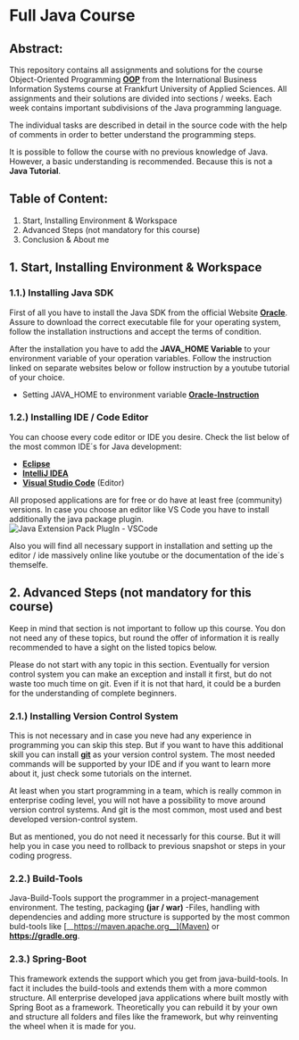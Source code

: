 # Full Java Course

## Abstract:
This repository contains all assignments and solutions for the course Object-Oriented Programming [__OOP__](https://www.educative.io/blog/object-oriented-programming) from the International Business Information Systems course at Frankfurt University of Applied Sciences. All assignments and their solutions are divided into sections / weeks. Each week contains important subdivisions of the Java programming language. 

The individual tasks are described in detail in the source code with the help of comments in order to better understand the programming steps.

It is possible to follow the course with no previous knowledge of Java. However, a basic understanding is recommended. Because this is not a __Java Tutorial__.
## Table of Content:
1. Start, Installing Environment & Workspace
2. Advanced Steps (not mandatory for this course)
3. Conclusion & About me
## 1. Start, Installing Environment & Workspace
### 1.1.) Installing Java SDK
First of all you have to install the Java SDK from the official Website [__Oracle__](https://www.oracle.com/java/technologies/downloads/). Assure to download the correct executable file for your operating system, follow the installation instructions and accept the terms of condition. 

After the installation you have to add the __JAVA_HOME Variable__ to your environment variable of your operation variables. Follow the instruction linked on separate websites below or follow instruction by a youtube tutorial of your choice.

- Setting JAVA_HOME to environment variable [__Oracle-Instruction__](https://docs.oracle.com/cd/E19182-01/821-0917/inst_jdk_javahome_t/index.html) 
### 1.2.) Installing IDE / Code Editor
You can choose every code editor or IDE you desire. Check the list below of the most common IDE´s for Java development:
- [__Eclipse__](https://www.eclipse.org/downloads/)
- [__IntelliJ IDEA__](https://www.jetbrains.com/idea/)
- [__Visual Studio Code__](https://code.visualstudio.com) (Editor)

All proposed applications are for free or do have at least free (community) versions. In case you choose an editor like VS Code you have to install additionally the java package plugin.
![Java Extension Pack PlugIn - VSCode](JavaExtensionPack.png)

Also you will find all necessary support in installation and setting up the editor / ide massively online like youtube or the documentation of the ide´s themselfe.

## 2. Advanced Steps (not mandatory for this course)
Keep in mind that section is not important to follow up this course. You don not need any of these topics, but round the offer of information it is really recommended to have a sight on the listed topics below.

Please do not start with any topic in this section. Eventually for version control system you can make an exception and install it first, but do not waste too much time on git. Even if it is not that hard, it could be a burden for the understanding of complete beginners.
### 2.1.) Installing Version Control System
This is not necessary and in case you neve had any experience in programming you can skip this step.
But if you want to have this additional skill you can install [__git__](https://git-scm.com) as your version control system. The most needed commands will be supported by your IDE and if you want to learn more about it, just check some tutorials on the internet.

At least when you start programming in a team, which is really common in enterprise coding level, you will not have a possibility to move around version control systems. And git is the most common, most used and best developed version-control system. 

But as mentioned, you do not need it necessarly for this course. But it will help you in case you need to rollback to previous snapshot or steps in your coding progress.
### 2.2.) Build-Tools
Java-Build-Tools support the programmer in a project-management environment. The testing, packaging __(jar / war)__ -Files, handling with dependencies and adding more structure is supported by the most common buld-tools like [__https://maven.apache.org__](Maven) or [__https://gradle.org__](Gradle).
### 2.3.) Spring-Boot
This framework extends the support which you get from java-build-tools. In fact it includes the build-tools and extends them with a more common structure. 
All enterprise developed java applications where built mostly with Spring Boot as a framework. Theoretically you can rebuild it by your own and structure all folders and files like the framework, but why reinventing the wheel when it is made for you.





